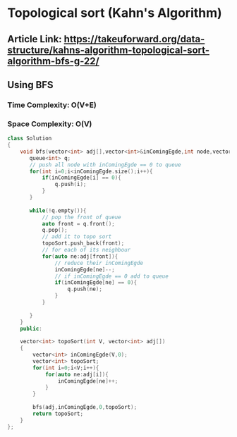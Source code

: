 # Topological sort (Kahn's Algorithm)

## Article Link: https://takeuforward.org/data-structure/kahns-algorithm-topological-sort-algorithm-bfs-g-22/

## Using BFS

### Time Complexity: O(V+E)

### Space Complexity: O(V)

```cpp
class Solution
{
    void bfs(vector<int> adj[],vector<int>&inComingEgde,int node,vector<int>&topoSort){
       queue<int> q;
       // push all node with inComingEgde == 0 to queue
       for(int i=0;i<inComingEgde.size();i++){
           if(inComingEgde[i] == 0){
               q.push(i);
           } 
       }
       
       while(!q.empty()){
           // pop the front of queue
           auto front = q.front();
           q.pop();
           // add it to topo sort
           topoSort.push_back(front);
           // for each of its neighbour
           for(auto ne:adj[front]){
               // reduce their inComingEgde
               inComingEgde[ne]--;
               // if inComingEgde == 0 add to queue
               if(inComingEgde[ne] == 0){
                   q.push(ne);
               }
           }
           
       }
    }
	public:
	
	vector<int> topoSort(int V, vector<int> adj[]) 
	{
	    vector<int> inComingEgde(V,0);
	    vector<int> topoSort;
	    for(int i=0;i<V;i++){
	        for(auto ne:adj[i]){
	            inComingEgde[ne]++;
	        }
	    }
	    
        bfs(adj,inComingEgde,0,topoSort);
        return topoSort;
	}
};
```
